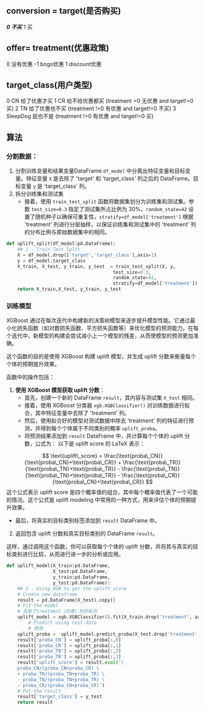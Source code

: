 
## conversion = target(是否购买)
***0 不买***
1 买

## offer= treatment(优惠政策)
0 没有优惠
-1 bogo优惠
1 discount优惠

## target_class(用户类型)
0  CN 给了优惠才买
1   CR 给不给优惠都买  (treatment =0 无优惠 and target!=0 买)
2   TN 给了优惠也不买 (treatment !=0 有优惠 and target!=0 不买)
3   SleepDog 屁也不是 (treatment !=0 有优惠 and target!=0 买)


## 算法
### 分割数据：
1. 分割训练变量和结果变量DataFrame 
	`df_model` 中分离出特征变量和目标变量。特征变量 `X` 是去除了 'target' 和 'target_class' 列之后的 DataFrame。目标变量 `y` 是 'target_class' 列。
2. 拆分训练集和测试集
   - 接着，使用 `train_test_split` 函数将数据集划分为训练集和测试集。参数 `test_size=0.3` 指定了测试集所占比例为 30%，`random_state=42` 设置了随机种子以确保可重复性，`stratify=df_model['treatment']` 根据 'treatment' 列进行分层抽样，以保证训练集和测试集中的 'treatment' 列的分布比例与原始数据集中的相同。
```python
def uplift_split(df_model:pd.DataFrame):
    ## 1 - Train-Test Split
    X = df_model.drop(['target','target_class'],axis=1)
    y = df_model.target_class
    X_train, X_test, y_train, y_test  = train_test_split(X, y,
                                       test_size=0.3,
                                       random_state=42,
                                       stratify=df_model['treatment'])
    return X_train,X_test, y_train, y_test
```

### 训练模型
XGBoost 通过在每次迭代中构建新的决策树模型来逐步提升模型性能。它通过最小化损失函数（如对数损失函数、平方损失函数等）来优化模型的预测能力。在每个迭代中，新模型的构建会尝试减小上一个模型的残差，从而使模型的预测更加准确。

这个函数的目的是使用 XGBoost 构建 uplift 模型，并生成 uplift 分数来衡量每个个体的预期提升效果。

函数中的操作包括：

1. **使用 XGBoost 模型获取 uplift 分数**：
   - 首先，创建一个新的 DataFrame `result`，其内容与测试集 `X_test` 相同。
   - 接着，使用 XGBoost 分类器 `xgb.XGBClassifier()` 对训练数据进行拟合，其中特征变量中去除了 'treatment' 列。
   - 然后，使用拟合好的模型对测试数据中除去 'treatment' 列的特征进行预测，并得到每个个体属于不同类别的概率 `uplift_proba`。
   - 将预测结果添加到 `result` DataFrame 中，并计算每个个体的 uplift 分数，公式为：
以下是 uplift score 的 LaTeX 表示：

$$
\text{uplift\_score} = \frac{\text{proba\_CN}}{\text{proba\_CN}+\text{proba\_CR}} + \frac{\text{proba\_TR}}{\text{proba\_TN}+\text{proba\_TR}} - \frac{\text{proba\_TN}}{\text{proba\_TN}+\text{proba\_TR}} - \frac{\text{proba\_CR}}{\text{proba\_CN}+\text{proba\_CR}}
$$
这个公式表示 uplift score 是四个概率值的组合，其中每个概率值代表了一个可能的情况。这个公式是 uplift modeling 中常用的一种方式，用来评估个体的预期提升效果。
- 最后，将真实的目标类别标签添加到 `result` DataFrame 中。
2. 返回包含 uplift 分数和真实目标类别的 DataFrame `result`。

这样，通过调用这个函数，你可以获取每个个体的 uplift 分数，并将其与真实的目标类别进行比较，从而进行进一步的分析或应用。

```python
def uplift_model(X_train:pd.DataFrame,
                 X_test:pd.DataFrame,
                 y_train:pd.DataFrame,
                 y_test:pd.DataFrame):
    ## 2 - Using XGB to get the uplift score
    # Create new dataframe
    result = pd.DataFrame(X_test).copy()    
    # Fit the model
    # 去除了treatment（优惠）列的拟合
    uplift_model = xgb.XGBClassifier().fit(X_train.drop('treatment', axis=1), y_train)
        # Predict using test-data
        # 预测
    uplift_proba =  uplift_model.predict_proba(X_test.drop('treatment', axis=1))
    result['proba_CN'] = uplift_proba[:,0] 
    result['proba_CR'] = uplift_proba[:,1] 
    result['proba_TN'] = uplift_proba[:,2] 
    result['proba_TR'] = uplift_proba[:,3]
    result['uplift_score'] = result.eval('\
    proba_CN/(proba_CN+proba_CR) \
    + proba_TR/(proba_TN+proba_TR) \
    - proba_TN/(proba_TN+proba_TR) \
    - proba_CR/(proba_CN+proba_CR)')  
    # Put the result 
    result['target_class'] = y_test
    return result
```